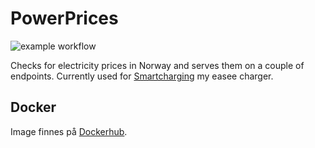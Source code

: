 # PowerPrices
![example workflow](https://github.com/steintokvam/powerprices/actions/workflows/main.yml/badge.svg?event=push)

Checks for electricity prices in Norway and serves them on a couple of endpoints. Currently used for [Smartcharging](https://github.com/SteinTokvam/SmartCharger) my easee charger.

## Docker
Image finnes på [Dockerhub](https://hub.docker.com/r/steintokvam/powerprices).
